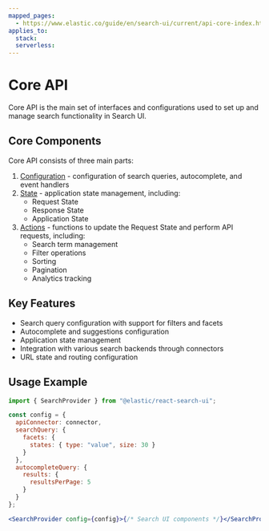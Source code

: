 ```yaml
---
mapped_pages:
  - https://www.elastic.co/guide/en/search-ui/current/api-core-index.html
applies_to:
  stack:
  serverless:
---
```


# Core API

Core API is the main set of interfaces and configurations used to set up and manage search functionality in Search UI.

## Core Components

Core API consists of three main parts:

1. [Configuration](/reference/api-core-configuration.md) - configuration of search queries, autocomplete, and event handlers
2. [State](/reference/api-core-state.md) - application state management, including:
   - Request State
   - Response State
   - Application State
3. [Actions](/reference/api-core-actions.md) - functions to update the Request State and perform API requests, including:
   - Search term management
   - Filter operations
   - Sorting
   - Pagination
   - Analytics tracking

## Key Features

- Search query configuration with support for filters and facets
- Autocomplete and suggestions configuration
- Application state management
- Integration with various search backends through connectors
- URL state and routing configuration

## Usage Example

```jsx
import { SearchProvider } from "@elastic/react-search-ui";

const config = {
  apiConnector: connector,
  searchQuery: {
    facets: {
      states: { type: "value", size: 30 }
    }
  },
  autocompleteQuery: {
    results: {
      resultsPerPage: 5
    }
  }
};

<SearchProvider config={config}>{/* Search UI components */}</SearchProvider>;
```
